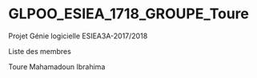 # GLPOO_ESIEA_1718_GROUPE_Toure
Projet Génie logicielle ESIEA3A-2017/2018

Liste des membres 

Toure Mahamadoun Ibrahima

